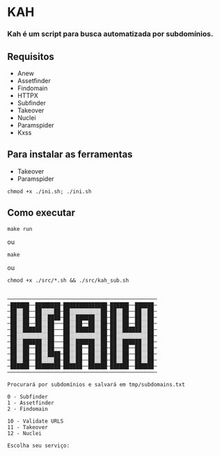 # KAH
### Kah é um script para busca automatizada por subdomínios.

## Requisitos
- Anew
- Assetfinder
- Findomain
- HTTPX
- Subfinder
- Takeover
- Nuclei
- Paramspider
- Kxss

## Para instalar as ferramentas
- Takeover
- Paramspider
```
chmod +x ./ini.sh; ./ini.sh
```

## Como executar
```
make run
```
ou
```
make
```
ou
```
chmod +x ./src/*.sh && ./src/kah_sub.sh
```
##


```
────────────────────────────────────────────────
─██████──████████─██████████████─██████──██████─
─██░░██──██░░░░██─██░░░░░░░░░░██─██░░██──██░░██─
─██░░██──██░░████─██░░██████░░██─██░░██──██░░██─
─██░░██──██░░██───██░░██──██░░██─██░░██──██░░██─
─██░░██████░░██───██░░██████░░██─██░░██████░░██─
─██░░░░░░░░░░██───██░░░░░░░░░░██─██░░░░░░░░░░██─
─██░░██████░░██───██░░██████░░██─██░░██████░░██─
─██░░██──██░░██───██░░██──██░░██─██░░██──██░░██─
─██░░██──██░░████─██░░██──██░░██─██░░██──██░░██─
─██░░██──██░░░░██─██░░██──██░░██─██░░██──██░░██─
─██████──████████─██████──██████─██████──██████─
──────────────────────────────────────────────── 

Procurará por subdomínios e salvará em tmp/subdomains.txt

0 - Subfinder 
1 - Assetfinder
2 - Findomain

10 - Validate URLS
11 - Takeover
12 - Nuclei

Escolha seu serviço:
```
